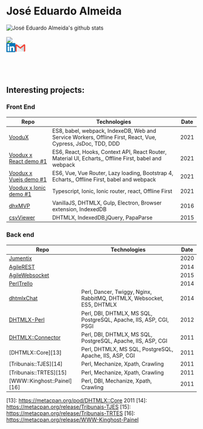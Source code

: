 # José Eduardo Almeida

![José Eduardo Almeida's github stats](https://github-readme-stats.vercel.app/api?username=web2solutions&show_icons=true&hide_border=true)

<a href="https://github.com/web2solutions">
  <img align="center" src="https://github-readme-stats.vercel.app/api/top-langs/?username=web2solutions" />
</a>

<br>

  <a href="https://www.linkedin.com/in/eduardo-perotta-de-almeida/">
    <img align="left" alt="José Eduardo Almeida | Linkedin" width="24px" src="https://github.com/web2solutions/web2solutions/blob/main/Linkedin.svg" />
  </a>
  <a href="mailto:web2solucoes@gmail.com">
    <img align="left" alt="José Eduardo Almeida | Gmail" width="26px" src="https://github.com/web2solutions/web2solutions/blob/main/Gmail.svg" />
  </a>

<br><br><br><br>

## Interesting projects:

### Front End

| Repo                                    |  Technologies                 |  Date                 |
| --------------------------------------- | ----------------------------- | ----------------------------- |
|  [VooduX][1]  |  ES8, babel, webpack, IndexeDB, Web and Service Workers, Offline First, React, Vue, Cypress, JsDoc, TDD, DDD | 2021|
|  [Voodux x React demo #1][2]  |  ES6, React, Hooks, Context API, React Router, Material UI, Echarts,, Offline First, babel and webpack | 2021 |
|  [Voodux x Vuejs demo #1][3]  |  ES6, Vue, Vue Router, Lazy loading, Bootstrap 4, Echarts,, Offline First, babel and webpack  | 2021 |
|  [Voodux x Ionic demo #1][4]  |  Typescript, Ionic, Ionic router, react, Offline First  | 2021 |
|  [dhxMVP][5]  |  VanillaJS, DHTMLX, Gulp, Electron, Browser extension, IndexedDB  | 2016 |
|  [csvViewer][6]  |  DHTMLX, IndexedDB,jQuery, PapaParse  | 2015 |


### Back end

| Repo                                    |  Technologies                 |  Date                 |
| --------------------------------------- | ----------------------------- | ----------------------------- |
|  [Jumentix][1]  |   | 2020|
|  [AgileREST][7]  |  | 2014 |
|  [AgileWebsocket][8]  |   | 2015 |
|  [PerlTrello][9]  |  | 2014 |
|  [dhtmlxChat][10]  | Perl, Dancer, Twiggy, Nginx, RabbitMQ, DHTMLX, Websocket, ES5, DHTMLX | 2014 |
|  [DHTMLX-Perl][11]  | Perl, DBI, DHTMLX, MS SQL, PostgreSQL, Apache, IIS, ASP, CGI, PSGI | 2012 |
|  [DHTMLX::Connector][12]  | Perl, DBI, DHTMLX, MS SQL, PostgreSQL, Apache, IIS, ASP, CGI | 2011 |
|  [DHTMLX::Core][13]  | Perl, DHTMLX, MS SQL, PostgreSQL, Apache, IIS, ASP, CGI | 2011 |
|  [Tribunais::TJES][14]  | Perl, Mechanize, Xpath, Crawling | 2011 |
|  [Tribunais::TRTES][15]  | Perl, Mechanize, Xpath, Crawling | 2011 |
|  [WWW::Kinghost::Painel][16]  | Perl, DBI, Mechanize, Xpath, Crawling | 2011 |







[1]: https://web2solutions.github.io/voodux/code/index.html
[2]: https://github.com/web2solutions/voodux-react-context-api-demo
[3]: https://github.com/web2solutions/voodux-vue-simple-demo
[4]: https://github.com/web2solutions/test
[5]: https://github.com/web2solutions/dhxMVP
[6]: https://github.com/web2solutions/csvViewer
[7]: https://github.com/web2solutions/AgileREST
[8]: https://github.com/web2solutions/AgileWebsocket
[9]: https://github.com/web2solutions/PerlTrello
[10]: https://github.com/web2solutions/dhtmlxChat
[11]: https://github.com/web2solutions/DHTMLX-Perl
[12]: https://metacpan.org/pod/DHTMLX::Connector
[13]: https://metacpan.org/pod/DHTMLX::Core 2011
[14]: https://metacpan.org/release/Tribunais-TJES
[15]: https://metacpan.org/release/Tribunais-TRTES
[16]: https://metacpan.org/release/WWW-Kinghost-Painel